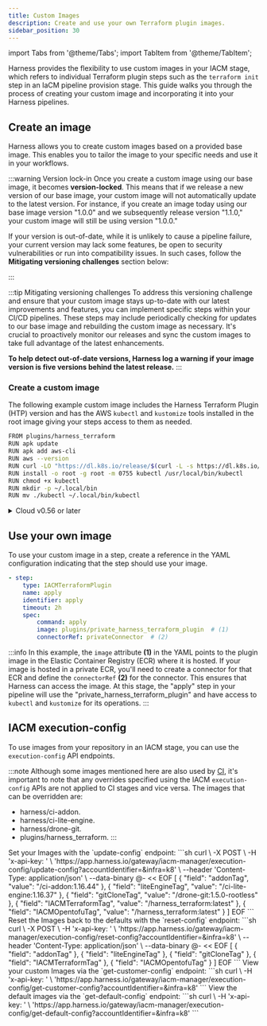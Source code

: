 ```yaml
---
title: Custom Images  
description: Create and use your own Terraform plugin images.
sidebar_position: 30
---
```


<CTABanner
  buttonText="Learn More"
  title="Pending release"
  tagline="The IaCM Default Pipelines feature is currently pending release and will be available soon!"
  link="https://developer.harness.io/roadmap/#iacm"
  closable={true}
  target="_self"
/>

import Tabs from '@theme/Tabs';
import TabItem from '@theme/TabItem';

Harness provides the flexibility to use custom images in your IACM stage, which refers to individual Terraform plugin steps such as the `terraform init` step in an IaCM pipeline provision stage. This guide walks you through the process of creating your custom image and incorporating it into your Harness pipelines.

## Create an image
Harness allows you to create custom images based on a provided base image. This enables you to tailor the image to your specific needs and use it in your workflows.

:::warning Version lock-in
Once you create a custom image using our base image, it becomes **version-locked**. This means that if we release a new version of our base image, your custom image will not automatically update to the latest version. For instance, if you create an image today using our base image version "1.0.0" and we subsequently release version "1.1.0," your custom image will still be using version "1.0.0."

If your version is out-of-date, while it is unlikely to cause a pipeline failure, your current version may lack some features, be open to security vulnerabilities or run into compatibility issues. In such cases, follow the **Mitigating versioning challenges** section below:

:::

:::tip Mitigating versioning challenges
To address this versioning challenge and ensure that your custom image stays up-to-date with our latest improvements and features, you can implement specific steps within your CI/CD pipelines. These steps may include periodically checking for updates to our base image and rebuilding the custom image as necessary. It's crucial to proactively monitor our releases and sync the custom images to take full advantage of the latest enhancements.

**To help detect out-of-date versions, Harness log a warning if your image version is five versions behind the latest release.**
:::

### Create a custom image

The following example custom image includes the Harness Terraform Plugin (HTP) version and has the AWS `kubectl` and `kustomize` tools installed in the root image giving your steps access to them as needed.

```sh
FROM plugins/harness_terraform
RUN apk update
RUN apk add aws-cli
RUN aws --version
RUN curl -LO "https://dl.k8s.io/release/$(curl -L -s https://dl.k8s.io/release/stable.txt)/bin/linux/amd64/kubectl"
RUN install -o root -g root -m 0755 kubectl /usr/local/bin/kubectl
RUN chmod +x kubectl
RUN mkdir -p ~/.local/bin
RUN mv ./kubectl ~/.local/bin/kubectl
```

<details close>
    <summary>
        Cloud v0.56 or later
    </summary>
    For cloud environments, there was a change in version 0.56 and later images where the user is no longer root. If you need the image to use the root user, please use the following code:

    ```sh
        FROM plugins/harness_terraform_vm:0.62.0
        RUN curl "https://awscli.amazonaws.com/awscli-exe-linux-x86_64.zip" -o "awscliv2.zip"
        RUN unzip awscliv2.zip
        RUN ./aws/install
        RUN aws --version
        RUN curl -LO "https://dl.k8s.io/release/$(curl -L -s https://dl.k8s.io/release/stable.txt)/bin/linux/amd64/kubectl"
        RUN install -o root -g root -m 0755 kubectl /usr/local/bin/kubectl
        RUN chmod +x kubectl
        RUN mkdir -p ~/.local/bin
        RUN mv ./kubectl ~/.local/bin/kubectl
        RUN curl -LO "https://github.com/kubernetes-sigs/kustomize/releases/download/kustomize%2Fv5.3.0/kustomize_v5.3.0_linux_amd64.tar.gz" \
            && tar xzf kustomize_v5.3.0_linux_amd64.tar.gz \
            && mv kustomize /usr/local/bin/kustomize \
            && rm kustomize_v5.3.0_linux_amd64.tar.gz
    ```
</details>


## Use your own image
To use your custom image in a step, create a reference in the YAML configuration indicating that the step should use your image. 

```yaml
- step:
    type: IACMTerraformPlugin
    name: apply
    identifier: apply
    timeout: 2h
    spec:
        command: apply
        image: plugins/private_harness_terraform_plugin  # (1)
        connectorRef: privateConnector  # (2)
```

:::info
In this example, the `image` attribute **(1)** in the YAML points to the plugin image in the Elastic Container Registry (ECR) where it is hosted. If your image is hosted in a private ECR, you'll need to create a connector for that ECR and define the `connectorRef` **(2)** for the connector. This ensures that Harness can access the image. At this stage, the "apply" step in your pipeline will use the "private_harness_terraform_plugin" and have access to `kubectl` and `kustomize` for its operations.
:::

## IACM execution-config
To use images from your repository in an IACM stage, you can use the `execution-config` API endpoints. 

:::note
Although some images mentioned here are also used by [CI](https://developer.harness.io/docs/continuous-integration/use-ci/set-up-build-infrastructure/harness-ci/), it's important to note that any overrides specified using the IACM `execution-config` APIs are not applied to CI stages and vice versa. The images that can be overridden are:

- harness/ci-addon.
- harness/ci-lite-engine.
- harness/drone-git.
- plugins/harness_terraform.
:::

<Tabs>
    <TabItem value="Set images">
    Set your Images with the `update-config` endpoint:
    ```sh
    curl \
    -X POST \
    -H 'x-api-key: <pat>' \
    'https://app.harness.io/gateway/iacm-manager/execution-config/update-config?accountIdentifier=<account>&infra=k8' \
    --header 'Content-Type: application/json' \
    --data-binary @- << EOF
    [
        {
            "field": "addonTag",
            "value": "<your_repo>/ci-addon:1.16.44"
        },
        {
            "field": "liteEngineTag",
            "value": "<your_repo>/ci-lite-engine:1.16.37"
        },
        {
            "field": "gitCloneTag",
            "value": "<your_repo>/drone-git:1.5.0-rootless"
        },
        {
            "field": "IACMTerraformTag",
            "value": "<your_repo>/harness_terraform:latest"
        },
        {
            "field": "IACMOpentofuTag",
            "value": "<your_repo>/harness_terraform:latest"
        }
    ]
    EOF
    ```
    </TabItem>
    <TabItem value="Reset default images">
    Reset the Images back to the defaults with the `reset-config` endpoint:
    ```sh
    curl \
    -X POST \
    -H 'x-api-key: <pat>' \
    'https://app.harness.io/gateway/iacm-manager/execution-config/reset-config?accountIdentifier=<account>&infra=k8' \
    --header 'Content-Type: application/json' \
    --data-binary @- << EOF
    [
        {
            "field": "addonTag"
        },
        {
            "field": "liteEngineTag"
        },
        {
            "field": "gitCloneTag"
        },
        {
            "field": "IACMTerraformTag"
        },
        {
            "field": "IACMOpentofuTag"
        }
    ]
    EOF
    ```
    </TabItem>
    <TabItem value="List custom images">
    View your custom Images via the `get-customer-config` endpoint:
    ```sh
    curl \
    -H 'x-api-key: <pat>' \
    'https://app.harness.io/gateway/iacm-manager/execution-config/get-customer-config?accountIdentifier=<account>&infra=k8'
    ```
    </TabItem>
    <TabItem value="View default images">
    View the default images via the `get-default-config` endpoint:
    ```sh
    curl \
    -H 'x-api-key: <pat>' \
    'https://app.harness.io/gateway/iacm-manager/execution-config/get-default-config?accountIdentifier=<account>&infra=k8'
    ```
    </TabItem>
</Tabs>
